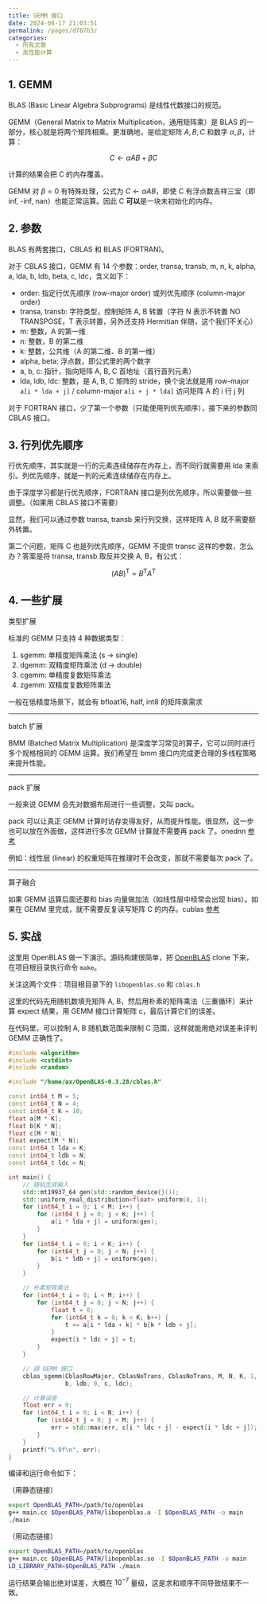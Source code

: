 ```yaml
---
title: GEMM 接口
date: 2024-08-17 21:03:51
permalink: /pages/d787b3/
categories:
  - 所有文章
  - 高性能计算
---
```


## 1. GEMM

BLAS (Basic Linear Algebra Subprograms) 是线性代数接口的规范。

GEMM（General Matrix to Matrix Multiplication，通用矩阵乘）是 BLAS 的一部分，核心就是将两个矩阵相乘。更准确地，是给定矩阵 $A, B, C$ 和数字 $\alpha, \beta$，计算：

$$C \leftarrow \alpha A B + \beta C$$

计算的结果会把 C 的内存覆盖。

GEMM 对 $\beta=0$ 有特殊处理，公式为 $C \leftarrow \alpha A B$，即使 C 有浮点数吉祥三宝（即 inf, -inf, nan）也能正常运算。因此 C **可以**是一块未初始化的内存。

## 2. 参数

BLAS 有两套接口，CBLAS 和 BLAS (FORTRAN)。

对于 CBLAS 接口，GEMM 有 14 个参数：order, transa, transb, m, n, k, alpha, a, lda, b, ldb, beta, c, ldc，含义如下：

- order: 指定行优先顺序 (row-major order) 或列优先顺序 (column-major order)
- transa, transb: 字符类型，控制矩阵 A, B 转置（字符 N 表示不转置 NO TRANSPOSE，T 表示转置，另外还支持 Hermitian 伴随，这个我们不关心）
- m: 整数，A 的第一维
- n: 整数，B 的第二维
- k: 整数，公共维（A 的第二维、B 的第一维）
- alpha, beta: 浮点数，即公式里的两个数字
- a, b, c: 指针，指向矩阵 A, B, C 首地址（首行首列元素）
- lda, ldb, ldc: 整数，是 A, B, C 矩阵的 stride，换个说法就是用 row-major `a[i * lda + j]` / column-major `a[i + j * lda]` 访问矩阵 A 的 i 行 j 列

对于 FORTRAN 接口，少了第一个参数（只能使用列优先顺序），接下来的参数同 CBLAS 接口。

## 3. 行列优先顺序

行优先顺序，其实就是一行的元素连续储存在内存上，而不同行就需要用 lda 来索引。列优先顺序，就是一列的元素连续储存在内存上。

由于深度学习都是行优先顺序，FORTRAN 接口是列优先顺序，所以需要做一些调整。（如果用 CBLAS 接口不需要）

显然，我们可以通过参数 transa, transb 来行列交换，这样矩阵 A, B 就不需要额外转置。

第二个问题，矩阵 C 也是列优先顺序，GEMM 不提供 transc 这样的参数，怎么办？答案是将 transa, transb 取反并交换 A, B，有公式：

$$\displaystyle \left(AB\right)^{\mathrm {T} }=B^{\mathrm {T} }A^{\mathrm {T} }$$

## 4. 一些扩展

类型扩展

标准的 GEMM 只支持 4 种数据类型：

1. sgemm: 单精度矩阵乘法 (s -> single)
2. dgemm: 双精度矩阵乘法 (d -> double)
3. cgemm: 单精度复数矩阵乘法
4. zgemm: 双精度复数矩阵乘法

一般在低精度场景下，就会有 bfloat16, half, int8 的矩阵乘需求

***

batch 扩展

BMM (Batched Matrix Multiplication) 是深度学习常见的算子，它可以同时进行多个规格相同的 GEMM 运算。我们希望在 bmm 接口内完成更合理的多线程策略来提升性能。

***

pack 扩展

一般来说 GEMM 会先对数据布局进行一些调整，又叫 pack。

pack 可以让真正 GEMM 计算时访存变得友好，从而提升性能。很显然，这一步也可以放在外面做，这样进行多次 GEMM 计算就不需要再 pack 了。onednn [参考](https://www.intel.com/content/www/us/en/developer/articles/technical/introducing-the-new-packed-apis-for-gemm.html)

例如：线性层 (linear) 的权重矩阵在推理时不会改变，那就不需要每次 pack 了。

***

算子融合

如果 GEMM 运算后面还要和 bias 向量做加法（如线性层中经常会出现 bias）。如果在 GEMM 里完成，就不需要反复读写矩阵 C 的内存。cublas [参考](https://docs.nvidia.com/cuda/cublas/#cublasltepilogue-t)

## 5. 实战

这里用 OpenBLAS 做一下演示。源码构建很简单，把 [OpenBLAS](https://github.com/OpenMathLib/OpenBLAS) clone 下来，在项目根目录执行命令 `make`。

关注这两个文件：项目根目录下的 `libopenblas.so` 和 `cblas.h`

这里的代码先用随机数填充矩阵 A, B，然后用朴素的矩阵乘法（三重循环）来计算 expect 结果，用 GEMM 接口计算矩阵 c，最后计算它们的误差。

在代码里，可以控制 A, B 随机数范围来限制 C 范围，这样就能用绝对误差来评判 GEMM 正确性了。

```cpp
#include <algorithm>
#include <cstdint>
#include <random>

#include "/home/ax/OpenBLAS-0.3.28/cblas.h"

const int64_t M = 5;
const int64_t N = 4;
const int64_t K = 10;
float a[M * K];
float b[K * N];
float c[M * N];
float expect[M * N];
const int64_t lda = K;
const int64_t ldb = N;
const int64_t ldc = N;

int main() {
    // 随机生成输入
    std::mt19937_64 gen(std::random_device{}());
    std::uniform_real_distribution<float> uniform(0, 1);
    for (int64_t i = 0; i < M; i++) {
        for (int64_t j = 0; j < K; j++) {
            a[i * lda + j] = uniform(gen);
        }
    }
    for (int64_t i = 0; i < K; i++) {
        for (int64_t j = 0; j < N; j++) {
            b[i * ldb + j] = uniform(gen);
        }
    }

    // 朴素矩阵乘法
    for (int64_t i = 0; i < M; i++) {
        for (int64_t j = 0; j < N; j++) {
            float t = 0;
            for (int64_t k = 0; k < K; k++) {
                t += a[i * lda + k] * b[k * ldb + j];
            }
            expect[i * ldc + j] = t;
        }
    }

    // 调 GEMM 接口
    cblas_sgemm(CblasRowMajor, CblasNoTrans, CblasNoTrans, M, N, K, 1, a, lda,
                b, ldb, 0, c, ldc);

    // 计算误差
    float err = 0;
    for (int64_t i = 0; i < N; i++) {
        for (int64_t j = 0; j < M; j++) {
            err = std::max(err, c[i * ldc + j] - expect[i * ldc + j]);
        }
    }
    printf("%.9f\n", err);
}
```

编译和运行命令如下：

（用静态链接）

```sh
export OpenBLAS_PATH=/path/to/openblas
g++ main.cc $OpenBLAS_PATH/libopenblas.a -I $OpenBLAS_PATH -o main
./main
```

（用动态链接）

```sh
export OpenBLAS_PATH=/path/to/openblas
g++ main.cc $OpenBLAS_PATH/libopenblas.so -I $OpenBLAS_PATH -o main
LD_LIBRARY_PATH=$OpenBLAS_PATH ./main
```

运行结果会输出绝对误差，大概在 $10^{-7}$ 量级，这是求和顺序不同导致结果不一致。

